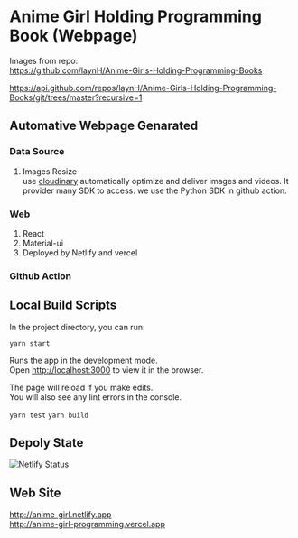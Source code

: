 # Anime Girl Holding Programming Book (Webpage)

Images from repo:  
https://github.com/laynH/Anime-Girls-Holding-Programming-Books

https://api.github.com/repos/laynH/Anime-Girls-Holding-Programming-Books/git/trees/master?recursive=1

## Automative Webpage Genarated

### Data Source
  1. Images Resize  
   use [cloudinary](https://cloudinary.com/) automatically optimize and deliver images and videos. It provider many SDK to access.
   we use the Python SDK in github action.
  
### Web
  1. React
  2. Material-ui
  3. Deployed by Netlify and vercel

### Github Action


## Local Build Scripts

In the project directory, you can run:

`yarn start`

Runs the app in the development mode.\
Open [http://localhost:3000](http://localhost:3000) to view it in the browser.

The page will reload if you make edits.\
You will also see any lint errors in the console.

`yarn test`
`yarn build`

## Depoly State
[![Netlify Status](https://api.netlify.com/api/v1/badges/124de257-4d60-4f1c-8862-96eb37e4505f/deploy-status)](https://app.netlify.com/sites/anime-girl/deploys)

## Web Site
http://anime-girl.netlify.app  
http://anime-girl-programming.vercel.app


